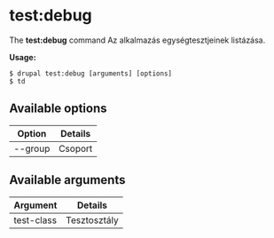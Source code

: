 # test:debug
The **test:debug** command Az alkalmazás egységtesztjeinek listázása.

**Usage:**
```
$ drupal test:debug [arguments] [options] 
$ td  
```

## Available options
Option | Details
-------|-------------
--group | Csoport

## Available arguments
Argument | Details
---------|-------------
test-class | Tesztosztály
